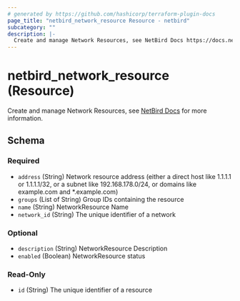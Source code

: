 ```yaml
---
# generated by https://github.com/hashicorp/terraform-plugin-docs
page_title: "netbird_network_resource Resource - netbird"
subcategory: ""
description: |-
  Create and manage Network Resources, see NetBird Docs https://docs.netbird.io/how-to/networks#resources for more information.
---
```


# netbird_network_resource (Resource)

Create and manage Network Resources, see [NetBird Docs](https://docs.netbird.io/how-to/networks#resources) for more information.



<!-- schema generated by tfplugindocs -->
## Schema

### Required

- `address` (String) Network resource address (either a direct host like 1.1.1.1 or 1.1.1.1/32, or a subnet like 192.168.178.0/24, or domains like example.com and *.example.com)
- `groups` (List of String) Group IDs containing the resource
- `name` (String) NetworkResource Name
- `network_id` (String) The unique identifier of a network

### Optional

- `description` (String) NetworkResource Description
- `enabled` (Boolean) NetworkResource status

### Read-Only

- `id` (String) The unique identifier of a resource
